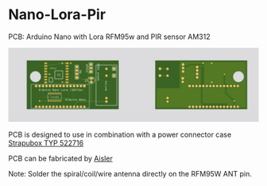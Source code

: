 # Nano-Lora-Pir
PCB: Arduino Nano with Lora RFM95w and PIR sensor AM312 

<picture>
  <img src="https://github.com/bvdbrule/Nano-Lora-PIr/blob/master/Nano-Lora-AM312.jpeg"  alt="Arduino Nano with Lora RFM95W" style="width:auto;">
</picture>

PCB is designed to use in combination with a power connector case <a href="https://www.conrad.nl/p/strapubox-typ-i-stekkerbehuizing-37-x-43-x-735-abs-zwart-1-stuks-522716">Strapubox TYP 522716</a>

PCB can be fabricated by <a href="https://aisler.net/p/XXJEPJJO">Aisler</a> 

Note: Solder the spiral/coil/wire antenna directly on the RFM95W ANT pin.
